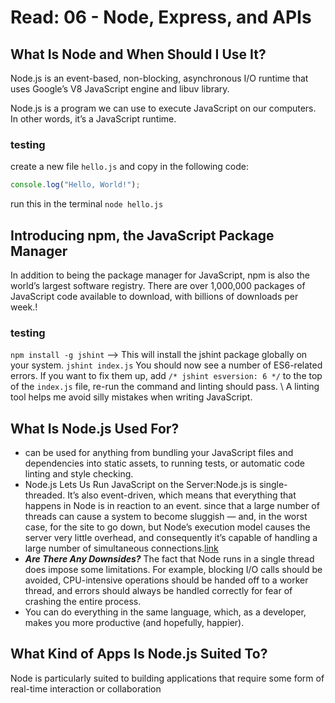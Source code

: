 # Read: 06 - Node, Express, and APIs

## What Is Node and When Should I Use It? 
Node.js is an event-based, non-blocking, asynchronous I/O runtime that uses Google’s V8 JavaScript engine and libuv library.

 Node.js is a program we can use to execute JavaScript on our computers. In other words, it’s a JavaScript runtime.

### testing
 create a new file `hello.js` and copy in the following code:
```javascript
console.log("Hello, World!");
```
run this in the terminal
`node hello.js`


## Introducing npm, the JavaScript Package Manager

In addition to being the package manager for JavaScript, npm is also the world’s largest software registry. There are over 1,000,000 packages of JavaScript code available to download, with billions of downloads per week.!

### testing 
`npm install -g jshint` --> This will install the jshint package globally on your system. 
`jshint index.js`
You should now see a number of ES6-related errors. If you want to fix them up, add `/* jshint esversion: 6 */` to the top of the `index.js` file, re-run the command and linting should pass.
\\ A linting tool helps me avoid silly mistakes when writing JavaScript.

## What Is Node.js Used For?
- can be used for anything from bundling your JavaScript files and dependencies into static assets, to running tests, or automatic code linting and style checking.
- Node.js Lets Us Run JavaScript on the Server:Node.js is single-threaded. It’s also event-driven, which means that everything that happens in Node is in reaction to an event. since that a large number of threads can cause a system to become sluggish — and, in the worst case, for the site to go down, but Node’s execution model causes the server very little overhead, and consequently it’s capable of handling a large number of simultaneous connections.[link](https://youtu.be/8aGhZQkoFbQ)
- ***Are There Any Downsides?***
The fact that Node runs in a single thread does impose some limitations. For example, blocking I/O calls should be avoided, CPU-intensive operations should be handed off to a worker thread, and errors should always be handled correctly for fear of crashing the entire process.
- You can do everything in the same language, which, as a developer, makes you more productive (and hopefully, happier). 
## What Kind of Apps Is Node.js Suited To?
Node is particularly suited to building applications that require some form of real-time interaction or collaboration 